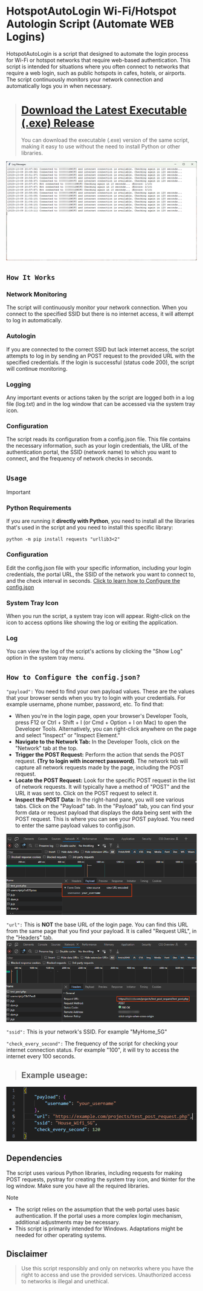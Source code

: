 # HotspotAutoLogin Wi-Fi/Hotspot Autologin Script (Automate WEB Logins)
HotspotAutoLogin is a script that designed to automate the login process for Wi-Fi or hotspot networks that require web-based authentication. This script is intended for situations where you often connect to networks that require a web login, such as public hotspots in cafes, hotels, or airports. The script continuously monitors your network connection and automatically logs you in when necessary.

> # [Download the Latest Executable (.exe) Release](/releases)
> You can download the executable (.exe) version of the same script, making it easy to use without the need to install Python or other libraries.

![Example Log.](/examples/Log.png)

## `How It Works`
### Network Monitoring
The script will continuously monitor your network connection. When you connect to the specified SSID but there is no internet access, it will attempt to log in automatically.

### Autologin
If you are connected to the correct SSID but lack internet access, the script attempts to log in by sending an POST request to the provided URL with the specified credentials. If the login is successful (status code 200), the script will continue monitoring.

### Logging
Any important events or actions taken by the script are logged both in a log file (log.txt) and in the log window that can be accessed via the system tray icon.

### Configuration
The script reads its configuration from a config.json file. This file contains the necessary information, such as your login credentials, the URL of the authentication portal, the SSID (network name) to which you want to connect, and the frequency of network checks in seconds.

## `Usage`

> [!IMPORTANT] 
> ### Python Requirements
> If you are running it **directly with Python**, you need to install all the libraries that's used in the script and you need to install this specific library:
> ```
> python -m pip install requests "urllib3<2"
> ```


### Configuration
Edit the config.json file with your specific information, including your login credentials, the portal URL, the SSID of the network you want to connect to, and the check interval in seconds. [Click to learn how to Configure the config.json](#how-to-configure-the-configjson)

### System Tray Icon
When you run the script, a system tray icon will appear. Right-click on the icon to access options like showing the log or exiting the application.

### Log
You can view the log of the script's actions by clicking the "Show Log" option in the system tray menu.

## `How to Configure the config.json?`
`"payload":` You need to find your own payload values. These are the values that your browser sends when you try to login with your credentials. For example username, phone number, password, etc. To find that:
- When you're in the login page, open your browser's Developer Tools, press F12 or Ctrl + Shift + I (or Cmd + Option + I on Mac) to open the Developer Tools. Alternatively, you can right-click anywhere on the page and select "Inspect" or "Inspect Element."
- **Navigate to the Network Tab:** In the Developer Tools, click on the "Network" tab at the top.
- **Trigger the POST Request:** Perform the action that sends the POST request. **(Try to login with incorrect password)**. The network tab will capture all network requests made by the page, including the POST request.
- **Locate the POST Request:** Look for the specific POST request in the list of network requests. It will typically have a method of "POST" and the URL it was sent to. Click on the POST request to select it.
- **Inspect the POST Data:** In the right-hand pane, you will see various tabs. Click on the "Payload" tab.
In the "Payload" tab, you can find your form data or request payload that displays the data being sent with the POST request. This is where you can see your POST payload. You need to enter the same payload values to config.json.

![Example Payload.](/examples/Payload.png)

`"url":` This is **NOT** the base URL of the login page. You can find this URL from the same page that you find your payload. It is called "Request URL", in the "Headers" tab.
![Example Request.](/examples/Request.png)

`"ssid":` This is your network's SSID. For example "MyHome_5G"

`"check_every_second":` The frequency of the script for checking your internet connection status. For example "100", it will try to access the internet every 100 seconds.

> ## Example useage:
> 
![Example Request.](/examples/config.png)

## Dependencies
The script uses various Python libraries, including requests for making POST requests, pystray for creating the system tray icon, and tkinter for the log window. Make sure you have all the required libraries.

> [!NOTE]
> - The script relies on the assumption that the web portal uses basic authentication. If the portal uses a more complex login mechanism, additional adjustments may be necessary.
> - This script is primarily intended for Windows. Adaptations might be needed for other operating systems.

## Disclaimer
> Use this script responsibly and only on networks where you have the right to access and use the provided services. Unauthorized access to networks is illegal and unethical.
